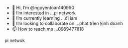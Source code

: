 - 👋 Hi, I’m @nguyentoan140990
- 👀 I’m interested in ...pi network
- 🌱 I’m currently learning ...đi lam
- 💞️ I’m looking to collaborate on ...phat trien kinh doanh
- 📫 How to reach me ...0969477818

<!---
nguyentoan140990/nguyentoan140990 is a ✨ special ✨ repository because its `README.md` (this file) appears on your GitHub profile.
You can click the Preview link to take a look at your changes.
--->
pi netwok
